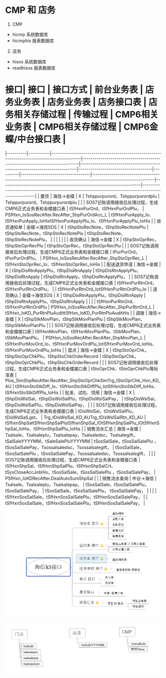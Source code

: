 # CMP 和 店务

1. CMP  
 - hicmp   系统数据库
 - hicmphis 报表数据库

2. 店务  
 - hisos 系统数据库
 - readhisos 报表数据库




# 接口| 接口       | 接口方式      | 前台业务表                                                                                       | 店务业务表                                                                      | 店务业务表                                                                      | 店务接口表                               | 店务相关存储过程 | 传输过程                              | CMP6相关业务表                                                                                                   | CMP6相关存储过程                                                           | CMP6金蝶/中台接口表                                                                                         |
|----------|-----------|---------------------------------------------------------------------------------------------|----------------------------------------------------------------------------|----------------------------------------------------------------------------|-------------------------------------|----------|-----------------------------------|-------------------------------------------------------------------------------------------------------------|----------------------------------------------------------------------|------------------------------------------------------------------------------------------------------|
| 要货       | 海信->金蝶    | X                                                                                           | Tshppurpurord，Tshppurpurordplu                                             | Tshppurpurord，Tshppurpurordplu                                             |                                     |          | SOS7记账调用接收后处理过程，生成CMP6正式业务表和金蝶接口表 | tSfHxnPurOrd，tSfHxnPurOrdPlu，                                                                               | PSfHxn_IoSosRecAfter.RecAfter_ShpPurOrdAcc_L                         | tSfHxnPurApply_Io、tSfHxnPurApply_IoHistSfHxnPurApplyPlu_Io、tSfHxnPurApplyPlu_IoHis                   |
| 收货通知单    | 金蝶->海信SOS | X                                                                                           | tShpStoRecNote，tShpStoRecNotePlu                                           | tShpStoRecNote，tShpStoRecNotePlu                                           | tShpStoRecNote，tShpStoRecNotePlu，   |          |                                   |                                                                                                             |                                                                      |                                                                                                      |
| 收货确认     | 海信->金蝶    | X                                                                                           | tShpStoOprRec，tShpStoOprRecPlu                                             | tShpStoOprRec，tShpStoOprRecPlu                                             |                                     |          | SOS7记账调用接收后处理过程，生成CMP6正式业务表和金蝶接口表 | tPurPurOrd，tPurPurOrdPlu，                                                                                   | PSfHxn_IoSosRecAfter.RecAfter_ShpStoOprRec_L                         | tSfHxnStoOprRec_Io、tSfHxnStoOprRec_IoHis                                                             |
| 配送退货申请   | 海信->金蝶    | X                                                                                           | tShpDisRtnApplyPlu，tShpDisRtnApply                                         | tShpDisRtnApplyPlu，tShpDisRtnApply                                         | tShpDisRtnApply，tShpDisRtnApplyPlu， |          | SOS7记账调用接收后处理过程，生成CMP6正式业务表和金蝶接口表 | tSfHxnPurRtnOrd，tSfHxnPurRtnOrdPlu，                                                                         |                                                                      | tSfHxnPurRtnOrd_IotSfHxnPurRtnOrdPlu_Io                                                              |
| 退货确认     | 金蝶->海信SOS | X                                                                                           | tShpDisRtnApplyPlu，tShpDisRtnApply                                         | tShpDisRtnApplyPlu，tShpDisRtnApply                                         |                                     |          |                                   | tSfHxnPurRtnOrd、tSfHxnPurRtnOrdPlu                                                                          | PSfHxn_IoSosRecAfter.RecAfter_ShpPurRtnOrd_L                         | tSfHxn_IoKD_PurRtnPluAudittSfHxn_IoKD_PurRtnPluAuditHis                                              |
| 调拨       | 海信->金蝶    | X                                                                                           | tShpStkMovPlan，tShpStkMovPlanPlu                                           | tShpStkMovPlan，tShpStkMovPlanPlu                                           |                                     |          | SOS7记账调用接收后处理过程，生成CMP6正式业务表和金蝶接口表 | tSfHxnMovPlan、tSfHxnMovPlanPlu、tStkMovPlan、tStkMovPlanPlu，                                                  | PSfHxn_IoSosRecAfter.RecAfter_ShpMovPlan_L                           | tSfHxnPurMovOrd_Io、tSfHxnPurMovOrdPlu_IotSfHxnPurMovOrd_IoHis、tSfHxnPurMovOrdPlu_IoHis               |
| 盘点       | 海信->金蝶    | X                                                                                           | tShpStoOprChk，tShpStoOprChkPlu，tShpStoChkOrderRecord                       | tShpStoOprChk，tShpStoOprChkPlu，tShpStoChkOrderRecord                       |                                     |          | SOS7记账调用接收后处理过程，生成CMP6正式业务表和金蝶接口表 | tStoOprChk、tStoOprChkPlu等标准表                                                                                | PIos_SimShpRecAfter.RecAfter_ShpStoOprChkSimTrg_tStoOprChk_Hxn_KD_AU | tSfHxnStoStkDiff_Io、tSfHxnStoStkDiffPlu_IotSfHxnStoStkDiff_IoHis、tSfHxnStoStkDiffPlu_IoHis           |
| 批发、试吃、领用 | 海信->金蝶    | X                                                                                           | tShpDisWslSal，tShpDisWslSalPlu，tShpDisWslSalPay，                           | tShpDisWslSal，tShpDisWslSalPlu，tShpDisWslSalPay，                           |                                     |          | SOS7记账调用接收后处理过程，生成CMP6正式业务表和金蝶接口表 | tDisWslSal，tDisWslSalPlu，tDisWslSalLgst，                                                                    | Trg_tDisWslSal_KD_AUTrg_tDisWslSalRtn_KD_AU                          | tSfhxnShpSaltSfHxnShpSalPlutSfhxnShpSal_IOtSfHxnShpSalPlu_IOtSfHxnShpSal_IoHis、tSfHxnShpSalPlu_IoHis |
| 销售流水汇总   | 海信->金蝶    | Tsalsale，Tsalsaleplu，Tsalsalepay，Tsalsaledsc，Tsalsalegift，tSalSaleYYYYMM，tSaleSalePluYYYYMM | tSosSalSale，tSosSalSalePlu ，tSosSalSalePay，Tsossalsaledsc，Tsossalsalegift， | tSosSalSale，tSosSalSalePlu ，tSosSalSalePay，Tsossalsaledsc，Tsossalsalegift， |                                     |          | SOS7记账调用接收后处理过程，生成CMP6正式业务表和金蝶接口表 | tSfHxnShpSal、tSfHxnShpSalPlu、tSfHxnShpSalCrt、tSysCloseAccJobHis，tSosSalSale，tSosSalSalePlu ，tSosSalSalePay， | PSfHxn_IoKDRecAfter.DealAutoSumShpSal                                |                                                                                                      |
| 销售流水查询   | 中台->海信    | Tsalsale，Tsalsaleplu，Tsalsalepay。                                                           | tSosSalSale，tSosSalSalePlu， tSosSalSalePay，                                | tSosSalSale，tSosSalSalePlu， tSosSalSalePay，                                |                                     |          |                                   | tSfHxnSosSalSale，tSfHxnSosSalSalePlu，tSfHxnSosSalSalePay，                                                   |                                                                      | tSfHxnSosSalSale，tSfHxnSosSalSalePlu，tSfHxnSosSalSalePay，                                            |



![title](https://raw.githubusercontent.com/anbylau2130/gitnoteImages/master/gitnoteImages/2019/04/10/1554883630637-1554883630711.png)


![title](https://raw.githubusercontent.com/anbylau2130/gitnoteImages/master/gitnoteImages/2019/04/10/1554883646675-1554883646678.png)
